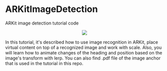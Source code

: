 # ARKitImageDetection
ARKit image detection tutorial code

<p align="center">
  <img src="https://media.giphy.com/media/5nkI5dJEyuAUdGfH78/giphy.gif">
</p>

In this tutorial, it's described how to use image recognition in ARKit, place virtual content on top of a recognized image and work with scale. Also, you will learn how to animate changes of the heading and position based on the image's transform with lerp.
You can also find .pdf file of the image anchor that is used in the tutorial in this repo.
